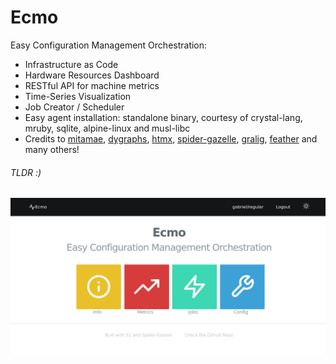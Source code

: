 # Ecmo

Easy Configuration Management Orchestration:

* Infrastructure as Code 
* Hardware Resources Dashboard
* RESTful API for machine metrics
* Time-Series Visualization 
* Job Creator / Scheduler
* Easy agent installation: standalone binary, courtesy of crystal-lang, mruby, sqlite, alpine-linux and musl-libc
* Credits to [mitamae](https://github.com/itamae-kitchen/mitamae), [dygraphs](https://github.com/danvk/dygraphs), [htmx](https://github.com/bigskysoftware/htmx), [spider-gazelle](https://github.com/spider-gazelle/spider-gazelle), [gralig](https://github.com/erenesto/gralig), [feather](https://github.com/feathericons/feather) and many others!

###### TLDR :)

![Application Screenshot](https://raw.githubusercontent.com/gabriel-aires/ecmo/main/doc/welcome-screen.png)

